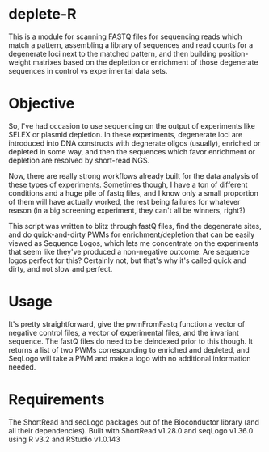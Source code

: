 # deplete-R

This is a module for scanning FASTQ files for sequencing reads which match a pattern, assembling a library of sequences and read counts for a degenerate loci next to the matched pattern, and then building position-weight matrixes based on the depletion or enrichment of those degenerate sequences in control vs experimental data sets.

# Objective

So, I've had occasion to use sequencing on the output of experiments like SELEX or plasmid depletion. In these experiments, degenerate loci are introduced into DNA constructs with degnerate oligos (usually), enriched or depleted in some way, and then the sequences which favor enrichment or depletion are resolved by short-read NGS.

Now, there are really strong workflows already built for the data analysis of these types of experiments. Sometimes though, I have a ton of different conditions and a huge pile of fastq files, and I know only a small proportion of them will have actually worked, the rest being failures for whatever reason (in a big screening experiment, they can't all be winners, right?)

This script was written to blitz through fastQ files, find the degenerate sites, and do quick-and-dirty PWMs for enrichment/depletion that can be easily viewed as Sequence Logos, which lets me concentrate on the experiments that seem like they've produced a non-negative outcome. Are sequence logos perfect for this? Certainly not, but that's why it's called quick and dirty, and not slow and perfect.

# Usage

It's pretty straightforward, give the pwmFromFastq function a vector of negative control files, a vector of experimental files, and the invariant sequence. The fastQ files do need to be deindexed prior to this though. It returns a list of two PWMs corresponding to enriched and depleted, and SeqLogo will take a PWM and make a logo with no additional information needed.

# Requirements

The ShortRead and seqLogo packages out of the Bioconductor library (and all their dependencies). Built with ShortRead v1.28.0 and seqLogo v1.36.0 using R v3.2 and RStudio v1.0.143
